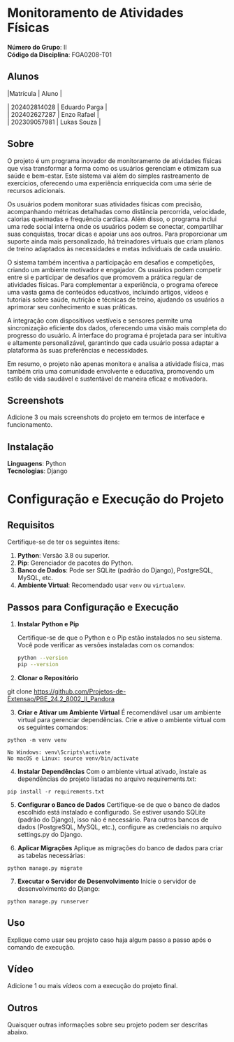 # Monitoramento de Atividades Físicas

**Número do Grupo**: II<br>
**Código da Disciplina**: FGA0208-T01<br>

## Alunos
|Matrícula | Aluno |

| 202402814028 |  Eduardo Parga |<br>
| 202402627287  |  Enzo Rafael |<br>
| 202309057981 | Lukas Souza  |<br>



## Sobre 
O projeto é um programa inovador de monitoramento de atividades físicas que visa transformar a forma como os usuários gerenciam e otimizam sua saúde e bem-estar. Este sistema vai além do simples rastreamento de exercícios, oferecendo uma experiência enriquecida com uma série de recursos adicionais.

Os usuários podem monitorar suas atividades físicas com precisão, acompanhando métricas detalhadas como distância percorrida, velocidade, calorias queimadas e frequência cardíaca. Além disso, o programa inclui uma rede social interna onde os usuários podem se conectar, compartilhar suas conquistas, trocar dicas e apoiar uns aos outros. Para proporcionar um suporte ainda mais personalizado, há treinadores virtuais que criam planos de treino adaptados às necessidades e metas individuais de cada usuário.

O sistema também incentiva a participação em desafios e competições, criando um ambiente motivador e engajador. Os usuários podem competir entre si e participar de desafios que promovem a prática regular de atividades físicas. Para complementar a experiência, o programa oferece uma vasta gama de conteúdos educativos, incluindo artigos, vídeos e tutoriais sobre saúde, nutrição e técnicas de treino, ajudando os usuários a aprimorar seu conhecimento e suas práticas.

A integração com dispositivos vestíveis e sensores permite uma sincronização eficiente dos dados, oferecendo uma visão mais completa do progresso do usuário. A interface do programa é projetada para ser intuitiva e altamente personalizável, garantindo que cada usuário possa adaptar a plataforma às suas preferências e necessidades.

Em resumo, o projeto não apenas monitora e analisa a atividade física, mas também cria uma comunidade envolvente e educativa, promovendo um estilo de vida saudável e sustentável de maneira eficaz e motivadora.

## Screenshots
Adicione 3 ou mais screenshots do projeto em termos de interface e funcionamento.

## Instalação 
**Linguagens**: Python  <br>
**Tecnologias**: Django<br>

# Configuração e Execução do Projeto

## Requisitos

Certifique-se de ter os seguintes itens:

1. **Python**: Versão 3.8 ou superior.
2. **Pip**: Gerenciador de pacotes do Python.
3. **Banco de Dados**: Pode ser SQLite (padrão do Django), PostgreSQL, MySQL, etc.
4. **Ambiente Virtual**: Recomendado usar `venv` ou `virtualenv`.

## Passos para Configuração e Execução

1. **Instalar Python e Pip**

   Certifique-se de que o Python e o Pip estão instalados no seu sistema. Você pode verificar as versões instaladas com os comandos:

   ```bash
   python --version
   pip --version

2. **Clonar o Repositório**
 
git clone https://github.com/Projetos-de-Extensao/PBE_24.2_8002_II_Pandora

3. **Criar e Ativar um Ambiente Virtual**
É recomendável usar um ambiente virtual para gerenciar dependências. Crie e ative o ambiente virtual com os seguintes comandos:

 ```python -m venv venv```
 
```No Windows: venv\Scripts\activate```<br>
 ```No macOS e Linux: source venv/bin/activate```

4. **Instalar Dependências**
Com o ambiente virtual ativado, instale as dependências do projeto listadas no arquivo requirements.txt:

```pip install -r requirements.txt```

5. **Configurar o Banco de Dados**
Certifique-se de que o banco de dados escolhido está instalado e configurado. Se estiver usando SQLite (padrão do Django), isso não é necessário. Para outros bancos de dados (PostgreSQL, MySQL, etc.), configure as credenciais no arquivo settings.py do Django.

6. **Aplicar Migrações**
Aplique as migrações do banco de dados para criar as tabelas necessárias:

```python manage.py migrate```

7. **Executar o Servidor de Desenvolvimento**
Inicie o servidor de desenvolvimento do Django:

```python manage.py runserver```

## Uso 
Explique como usar seu projeto caso haja algum passo a passo após o comando de execução.

## Vídeo
Adicione 1 ou mais vídeos com a execução do projeto final.

## Outros 
Quaisquer outras informações sobre seu projeto podem ser descritas abaixo.
